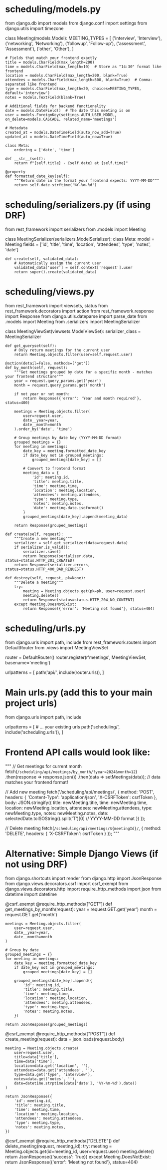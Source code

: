 # scheduling/models.py
from django.db import models
from django.conf import settings
from django.utils import timezone

class Meeting(models.Model):
    MEETING_TYPES = [
        ('interview', 'Interview'),
        ('networking', 'Networking'),
        ('followup', 'Follow-up'),
        ('assessment', 'Assessment'),
        ('other', 'Other'),
    ]
    
    # Fields that match your frontend exactly
    title = models.CharField(max_length=200)
    time = models.CharField(max_length=10)  # Store as "14:30" format like frontend
    location = models.CharField(max_length=200, blank=True)
    attendees = models.CharField(max_length=500, blank=True)  # Comma-separated like frontend
    type = models.CharField(max_length=20, choices=MEETING_TYPES, default='interview')
    notes = models.TextField(blank=True)
    
    # Additional fields for backend functionality
    date = models.DateField()  # The date this meeting is on
    user = models.ForeignKey(settings.AUTH_USER_MODEL, on_delete=models.CASCADE, related_name='meetings')
    
    # Metadata
    created_at = models.DateTimeField(auto_now_add=True)
    updated_at = models.DateTimeField(auto_now=True)
    
    class Meta:
        ordering = ['date', 'time']
        
    def __str__(self):
        return f"{self.title} - {self.date} at {self.time}"
    
    @property
    def formatted_date_key(self):
        """Return date in the format your frontend expects: YYYY-MM-DD"""
        return self.date.strftime('%Y-%m-%d')

# scheduling/serializers.py (if using DRF)
from rest_framework import serializers
from .models import Meeting

class MeetingSerializer(serializers.ModelSerializer):
    class Meta:
        model = Meeting
        fields = ['id', 'title', 'time', 'location', 'attendees', 'type', 'notes', 'date']
    
    def create(self, validated_data):
        # Automatically assign the current user
        validated_data['user'] = self.context['request'].user
        return super().create(validated_data)

# scheduling/views.py
from rest_framework import viewsets, status
from rest_framework.decorators import action
from rest_framework.response import Response
from django.utils.dateparse import parse_date
from .models import Meeting
from .serializers import MeetingSerializer

class MeetingViewSet(viewsets.ModelViewSet):
    serializer_class = MeetingSerializer
    
    def get_queryset(self):
        # Only return meetings for the current user
        return Meeting.objects.filter(user=self.request.user)
    
    @action(detail=False, methods=['get'])
    def by_month(self, request):
        """Get meetings grouped by date for a specific month - matches your frontend structure"""
        year = request.query_params.get('year')
        month = request.query_params.get('month')
        
        if not year or not month:
            return Response({'error': 'Year and month required'}, status=400)
        
        meetings = Meeting.objects.filter(
            user=request.user,
            date__year=year,
            date__month=month
        ).order_by('date', 'time')
        
        # Group meetings by date key (YYYY-MM-DD format)
        grouped_meetings = {}
        for meeting in meetings:
            date_key = meeting.formatted_date_key
            if date_key not in grouped_meetings:
                grouped_meetings[date_key] = []
            
            # Convert to frontend format
            meeting_data = {
                'id': meeting.id,
                'title': meeting.title,
                'time': meeting.time,
                'location': meeting.location,
                'attendees': meeting.attendees,
                'type': meeting.type,
                'notes': meeting.notes,
                'date': meeting.date.isoformat()
            }
            grouped_meetings[date_key].append(meeting_data)
        
        return Response(grouped_meetings)
    
    def create(self, request):
        """Create a new meeting"""
        serializer = self.get_serializer(data=request.data)
        if serializer.is_valid():
            serializer.save()
            return Response(serializer.data, status=status.HTTP_201_CREATED)
        return Response(serializer.errors, status=status.HTTP_400_BAD_REQUEST)
    
    def destroy(self, request, pk=None):
        """Delete a meeting"""
        try:
            meeting = Meeting.objects.get(pk=pk, user=request.user)
            meeting.delete()
            return Response(status=status.HTTP_204_NO_CONTENT)
        except Meeting.DoesNotExist:
            return Response({'error': 'Meeting not found'}, status=404)

# scheduling/urls.py
from django.urls import path, include
from rest_framework.routers import DefaultRouter
from .views import MeetingViewSet

router = DefaultRouter()
router.register(r'meetings', MeetingViewSet, basename='meeting')

urlpatterns = [
    path('api/', include(router.urls)),
]

# Main urls.py (add this to your main project urls)
from django.urls import path, include

urlpatterns = [
    # ... your existing urls
    path('scheduling/', include('scheduling.urls')),
]

# Frontend API calls would look like:

"""
// Get meetings for current month
fetch(`/scheduling/api/meetings/by_month/?year=2024&month=12`)
  .then(response => response.json())
  .then(data => setMeetings(data));  // data matches your frontend format!

// Add new meeting
fetch('/scheduling/api/meetings/', {
  method: 'POST',
  headers: {
    'Content-Type': 'application/json',
    'X-CSRFToken': csrfToken
  },
  body: JSON.stringify({
    title: newMeeting.title,
    time: newMeeting.time,
    location: newMeeting.location,
    attendees: newMeeting.attendees,
    type: newMeeting.type,
    notes: newMeeting.notes,
    date: selectedDate.toISOString().split('T')[0]  // YYYY-MM-DD format
  })
});

// Delete meeting
fetch(`/scheduling/api/meetings/${meetingId}/`, {
  method: 'DELETE',
  headers: {
    'X-CSRFToken': csrfToken
  }
});
"""

# Alternative: Simple Django Views (if not using DRF)

from django.shortcuts import render
from django.http import JsonResponse
from django.views.decorators.csrf import csrf_exempt
from django.views.decorators.http import require_http_methods
import json
from datetime import datetime

@csrf_exempt
@require_http_methods(["GET"])
def get_meetings_by_month(request):
    year = request.GET.get('year')
    month = request.GET.get('month')
    
    meetings = Meeting.objects.filter(
        user=request.user,
        date__year=year,
        date__month=month
    )
    
    # Group by date
    grouped_meetings = {}
    for meeting in meetings:
        date_key = meeting.formatted_date_key
        if date_key not in grouped_meetings:
            grouped_meetings[date_key] = []
        
        grouped_meetings[date_key].append({
            'id': meeting.id,
            'title': meeting.title,
            'time': meeting.time,
            'location': meeting.location,
            'attendees': meeting.attendees,
            'type': meeting.type,
            'notes': meeting.notes,
        })
    
    return JsonResponse(grouped_meetings)

@csrf_exempt
@require_http_methods(["POST"])
def create_meeting(request):
    data = json.loads(request.body)
    
    meeting = Meeting.objects.create(
        user=request.user,
        title=data['title'],
        time=data['time'],
        location=data.get('location', ''),
        attendees=data.get('attendees', ''),
        type=data.get('type', 'interview'),
        notes=data.get('notes', ''),
        date=datetime.strptime(data['date'], '%Y-%m-%d').date()
    )
    
    return JsonResponse({
        'id': meeting.id,
        'title': meeting.title,
        'time': meeting.time,
        'location': meeting.location,
        'attendees': meeting.attendees,
        'type': meeting.type,
        'notes': meeting.notes,
    })

@csrf_exempt
@require_http_methods(["DELETE"])
def delete_meeting(request, meeting_id):
    try:
        meeting = Meeting.objects.get(id=meeting_id, user=request.user)
        meeting.delete()
        return JsonResponse({'success': True})
    except Meeting.DoesNotExist:
        return JsonResponse({'error': 'Meeting not found'}, status=404)